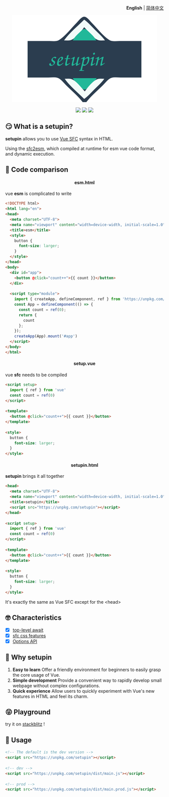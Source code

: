<p align="right">
  <b>English</b> | <a href="./README.zh-CN.md">简体中文</a>
</p>

<p align="center"><img src="./public/logo.svg"></p>

<p align="center">
  <a href="https://stackblitz.com/edit/setupin"><img src="https://img.shields.io/badge/stackBlitz-blue"></a>
  <a href="https://npmjs.com/package/setupin"><img src="https://img.shields.io/npm/v/setupin?color=orange"></a>
  <a href="https://bundlephobia.com/package/setupin"><img src="https://img.shields.io/bundlephobia/minzip/setupin"></a>
</p>

## 😏 What is a setupin?

**setupin** allows you to use [Vue SFC](https://vuejs.org/api/sfc-spec) syntax in HTML.

Using the [sfc2esm](../../../sfc2esm), which compiled at runtime for esm vue code format, and dynamic execution.

## 🤯 Code comparison

<h4 align=center>esm.html</h4>

vue **esm** is complicated to write

```html
<!DOCTYPE html>
<html lang="en">
<head>
  <meta charset="UTF-8">
  <meta name="viewport" content="width=device-width, initial-scale=1.0">
  <title>esm</title>
  <style>
    button {
      font-size: larger;
    }
  </style>
</head>
<body>
  <div id="app">
    <button @click="count++">{{ count }}</button>
  </div>

  <script type="module">
    import { createApp, defineComponent, ref } from 'https://unpkg.com/vue/dist/vue.esm-browser.js';
    const App = defineComponent(() => {
      const count = ref(0);
      return {
        count
      };
    });
    createApp(App).mount('#app')
  </script>
</body>
</html>
```

<h4 align=center>setup.vue</h4>

vue **sfc** needs to be compiled

```html
<script setup>
  import { ref } from 'vue'
  const count = ref(0)
</script>

<template>
  <button @click="count++">{{ count }}</button>
</template>

<style>
  button {
    font-size: larger;
  }
</style>
```

<h4 align=center>setupin.html</h4>

**setupin** brings it all together

```html
<head>
  <meta charset="UTF-8">
  <meta name="viewport" content="width=device-width, initial-scale=1.0">
  <title>setupin</title>
  <script src="https://unpkg.com/setupin"></script>
</head>

<script setup>
  import { ref } from 'vue'
  const count = ref(0)
</script>

<template>
  <button @click="count++">{{ count }}</button>
</template>

<style>
  button {
    font-size: larger;
  }
</style>
```

It's exactly the same as Vue SFC except for the \<head>

## 🤓 Characteristics

- [x] [top-level await](https://vuejs.org/api/sfc-script-setup.html#top-level-await)
- [x] [sfc css features](https://vuejs.org/api/sfc-css-features.html)
- [x] [Options API](https://vuejs.org/guide/introduction.html#options-api)

## 🤔 Why setupin

1. **Easy to learn**
  Offer a friendly environment for beginners to easily grasp the core usage of Vue.
2. **Simple development**
  Provide a convenient way to rapidly develop small webpage without complex configurations.
3. **Quick experience**
  Allow users to quickly experiment with Vue's new features in HTML and feel its charm.

## 😝 Playground

try it on
[stackblitz](https://stackblitz.com/edit/setupin?file=index.html)
!

## 🥰 Usage

```html
<!-- The default is the dev version -->
<script src="https://unpkg.com/setupin"></script>

<!-- dev -->
<script src="https://unpkg.com/setupin/dist/main.js"></script>

<!-- prod -->
<script src="https://unpkg.com/setupin/dist/main.prod.js"></script>
```
